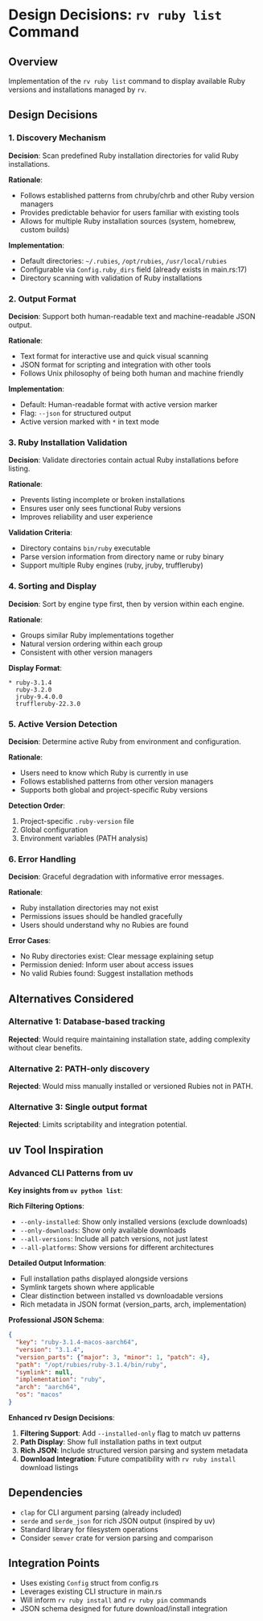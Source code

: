 # Design Decisions: `rv ruby list` Command

## Overview
Implementation of the `rv ruby list` command to display available Ruby versions and installations managed by `rv`.

## Design Decisions

### 1. Discovery Mechanism
**Decision**: Scan predefined Ruby installation directories for valid Ruby installations.

**Rationale**: 
- Follows established patterns from chruby/chrb and other Ruby version managers
- Provides predictable behavior for users familiar with existing tools
- Allows for multiple Ruby installation sources (system, homebrew, custom builds)

**Implementation**:
- Default directories: `~/.rubies`, `/opt/rubies`, `/usr/local/rubies`
- Configurable via `Config.ruby_dirs` field (already exists in main.rs:17)
- Directory scanning with validation of Ruby installations

### 2. Output Format
**Decision**: Support both human-readable text and machine-readable JSON output.

**Rationale**:
- Text format for interactive use and quick visual scanning
- JSON format for scripting and integration with other tools
- Follows Unix philosophy of being both human and machine friendly

**Implementation**:
- Default: Human-readable format with active version marker
- Flag: `--json` for structured output
- Active version marked with `*` in text mode

### 3. Ruby Installation Validation
**Decision**: Validate directories contain actual Ruby installations before listing.

**Rationale**:
- Prevents listing incomplete or broken installations
- Ensures user only sees functional Ruby versions
- Improves reliability and user experience

**Validation Criteria**:
- Directory contains `bin/ruby` executable
- Parse version information from directory name or ruby binary
- Support multiple Ruby engines (ruby, jruby, truffleruby)

### 4. Sorting and Display
**Decision**: Sort by engine type first, then by version within each engine.

**Rationale**:
- Groups similar Ruby implementations together
- Natural version ordering within each group
- Consistent with other version managers

**Display Format**:
```
* ruby-3.1.4
  ruby-3.2.0
  jruby-9.4.0.0
  truffleruby-22.3.0
```

### 5. Active Version Detection
**Decision**: Determine active Ruby from environment and configuration.

**Rationale**:
- Users need to know which Ruby is currently in use
- Follows established patterns from other version managers
- Supports both global and project-specific Ruby versions

**Detection Order**:
1. Project-specific `.ruby-version` file
2. Global configuration
3. Environment variables (PATH analysis)

### 6. Error Handling
**Decision**: Graceful degradation with informative error messages.

**Rationale**:
- Ruby installation directories may not exist
- Permissions issues should be handled gracefully
- Users should understand why no Rubies are found

**Error Cases**:
- No Ruby directories exist: Clear message explaining setup
- Permission denied: Inform user about access issues
- No valid Rubies found: Suggest installation methods

## Alternatives Considered

### Alternative 1: Database-based tracking
**Rejected**: Would require maintaining installation state, adding complexity without clear benefits.

### Alternative 2: PATH-only discovery
**Rejected**: Would miss manually installed or versioned Rubies not in PATH.

### Alternative 3: Single output format
**Rejected**: Limits scriptability and integration potential.

## uv Tool Inspiration

### Advanced CLI Patterns from uv
**Key insights from `uv python list`**:

**Rich Filtering Options**:
- `--only-installed`: Show only installed versions (exclude downloads)
- `--only-downloads`: Show only available downloads
- `--all-versions`: Include all patch versions, not just latest
- `--all-platforms`: Show versions for different architectures

**Detailed Output Information**:
- Full installation paths displayed alongside versions
- Symlink targets shown where applicable
- Clear distinction between installed vs downloadable versions
- Rich metadata in JSON format (version_parts, arch, implementation)

**Professional JSON Schema**:
```json
{
  "key": "ruby-3.1.4-macos-aarch64",
  "version": "3.1.4", 
  "version_parts": {"major": 3, "minor": 1, "patch": 4},
  "path": "/opt/rubies/ruby-3.1.4/bin/ruby",
  "symlink": null,
  "implementation": "ruby",
  "arch": "aarch64",
  "os": "macos"
}
```

**Enhanced rv Design Decisions**:
1. **Filtering Support**: Add `--installed-only` flag to match uv patterns
2. **Path Display**: Show full installation paths in text output  
3. **Rich JSON**: Include structured version parsing and system metadata
4. **Download Integration**: Future compatibility with `rv ruby install` download listings

## Dependencies
- `clap` for CLI argument parsing (already included)
- `serde` and `serde_json` for rich JSON output (inspired by uv)
- Standard library for filesystem operations
- Consider `semver` crate for version parsing and comparison

## Integration Points
- Uses existing `Config` struct from config.rs
- Leverages existing CLI structure in main.rs
- Will inform `rv ruby install` and `rv ruby pin` commands
- JSON schema designed for future download/install integration